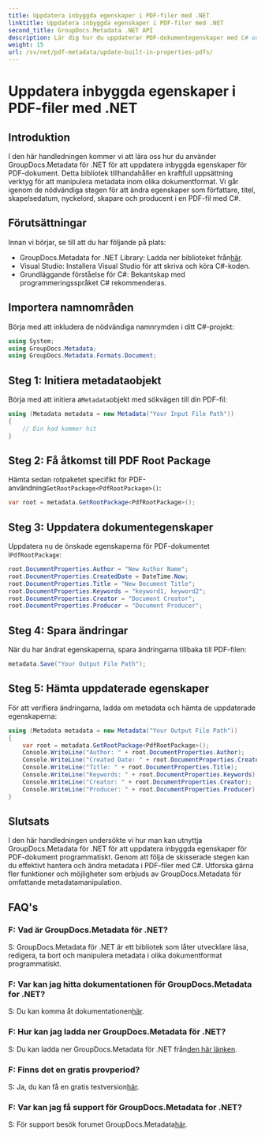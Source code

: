```yaml
---
title: Uppdatera inbyggda egenskaper i PDF-filer med .NET
linktitle: Uppdatera inbyggda egenskaper i PDF-filer med .NET
second_title: GroupDocs.Metadata .NET API
description: Lär dig hur du uppdaterar PDF-dokumentegenskaper med C# och GroupDocs.Metadata för .NET. Ändra författare, titel, sökord och mer programmatiskt.
weight: 15
url: /sv/net/pdf-metadata/update-built-in-properties-pdfs/
---
```


# Uppdatera inbyggda egenskaper i PDF-filer med .NET

## Introduktion
I den här handledningen kommer vi att lära oss hur du använder GroupDocs.Metadata för .NET för att uppdatera inbyggda egenskaper för PDF-dokument. Detta bibliotek tillhandahåller en kraftfull uppsättning verktyg för att manipulera metadata inom olika dokumentformat. Vi går igenom de nödvändiga stegen för att ändra egenskaper som författare, titel, skapelsedatum, nyckelord, skapare och producent i en PDF-fil med C#.
## Förutsättningar
Innan vi börjar, se till att du har följande på plats:
-  GroupDocs.Metadata for .NET Library: Ladda ner biblioteket från[här](https://releases.groupdocs.com/metadata/net/).
- Visual Studio: Installera Visual Studio för att skriva och köra C#-koden.
- Grundläggande förståelse för C#: Bekantskap med programmeringsspråket C# rekommenderas.

## Importera namnområden
Börja med att inkludera de nödvändiga namnrymden i ditt C#-projekt:
```csharp
using System;
using GroupDocs.Metadata;
using GroupDocs.Metadata.Formats.Document;
```
## Steg 1: Initiera metadataobjekt
 Börja med att initiera a`Metadata`objekt med sökvägen till din PDF-fil:
```csharp
using (Metadata metadata = new Metadata("Your Input File Path"))
{
    // Din kod kommer hit
}
```
## Steg 2: Få åtkomst till PDF Root Package
 Hämta sedan rotpaketet specifikt för PDF-användning`GetRootPackage<PdfRootPackage>()`:
```csharp
var root = metadata.GetRootPackage<PdfRootPackage>();
```
## Steg 3: Uppdatera dokumentegenskaper
 Uppdatera nu de önskade egenskaperna för PDF-dokumentet i`PdfRootPackage`:
```csharp
root.DocumentProperties.Author = "New Author Name";
root.DocumentProperties.CreatedDate = DateTime.Now;
root.DocumentProperties.Title = "New Document Title";
root.DocumentProperties.Keywords = "keyword1, keyword2";
root.DocumentProperties.Creator = "Document Creator";
root.DocumentProperties.Producer = "Document Producer";
```
## Steg 4: Spara ändringar
När du har ändrat egenskaperna, spara ändringarna tillbaka till PDF-filen:
```csharp
metadata.Save("Your Output File Path");
```
## Steg 5: Hämta uppdaterade egenskaper
För att verifiera ändringarna, ladda om metadata och hämta de uppdaterade egenskaperna:
```csharp
using (Metadata metadata = new Metadata("Your Output File Path"))
{
    var root = metadata.GetRootPackage<PdfRootPackage>();
    Console.WriteLine("Author: " + root.DocumentProperties.Author);
    Console.WriteLine("Created Date: " + root.DocumentProperties.CreatedDate);
    Console.WriteLine("Title: " + root.DocumentProperties.Title);
    Console.WriteLine("Keywords: " + root.DocumentProperties.Keywords);
    Console.WriteLine("Creator: " + root.DocumentProperties.Creator);
    Console.WriteLine("Producer: " + root.DocumentProperties.Producer);
}
```

## Slutsats
I den här handledningen undersökte vi hur man kan utnyttja GroupDocs.Metadata för .NET för att uppdatera inbyggda egenskaper för PDF-dokument programmatiskt. Genom att följa de skisserade stegen kan du effektivt hantera och ändra metadata i PDF-filer med C#. Utforska gärna fler funktioner och möjligheter som erbjuds av GroupDocs.Metadata för omfattande metadatamanipulation.

## FAQ's
### F: Vad är GroupDocs.Metadata för .NET?
S: GroupDocs.Metadata för .NET är ett bibliotek som låter utvecklare läsa, redigera, ta bort och manipulera metadata i olika dokumentformat programmatiskt.
### F: Var kan jag hitta dokumentationen för GroupDocs.Metadata for .NET?
 S: Du kan komma åt dokumentationen[här](https://tutorials.groupdocs.com/metadata/net/).
### F: Hur kan jag ladda ner GroupDocs.Metadata för .NET?
 S: Du kan ladda ner GroupDocs.Metadata för .NET från[den här länken](https://releases.groupdocs.com/metadata/net/).
### F: Finns det en gratis provperiod?
 S: Ja, du kan få en gratis testversion[här](https://releases.groupdocs.com/).
### F: Var kan jag få support för GroupDocs.Metadata for .NET?
 S: För support besök forumet GroupDocs.Metadata[här](https://forum.groupdocs.com/c/metadata/14).
